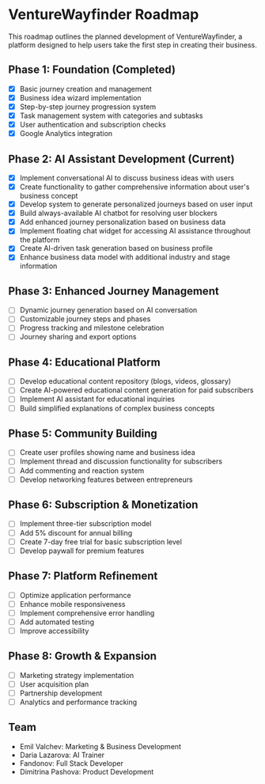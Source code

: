 
# VentureWayfinder Roadmap

This roadmap outlines the planned development of VentureWayfinder, a platform designed to help users take the first step in creating their business.

## Phase 1: Foundation (Completed)
- [x] Basic journey creation and management
- [x] Business idea wizard implementation
- [x] Step-by-step journey progression system
- [x] Task management system with categories and subtasks
- [x] User authentication and subscription checks
- [x] Google Analytics integration

## Phase 2: AI Assistant Development (Current)
- [x] Implement conversational AI to discuss business ideas with users
- [x] Create functionality to gather comprehensive information about user's business concept
- [x] Develop system to generate personalized journeys based on user input
- [x] Build always-available AI chatbot for resolving user blockers
- [x] Add enhanced journey personalization based on business data
- [x] Implement floating chat widget for accessing AI assistance throughout the platform
- [x] Create AI-driven task generation based on business profile
- [x] Enhance business data model with additional industry and stage information

## Phase 3: Enhanced Journey Management
- [ ] Dynamic journey generation based on AI conversation
- [ ] Customizable journey steps and phases
- [ ] Progress tracking and milestone celebration
- [ ] Journey sharing and export options

## Phase 4: Educational Platform
- [ ] Develop educational content repository (blogs, videos, glossary)
- [ ] Create AI-powered educational content generation for paid subscribers
- [ ] Implement AI assistant for educational inquiries
- [ ] Build simplified explanations of complex business concepts

## Phase 5: Community Building
- [ ] Create user profiles showing name and business idea
- [ ] Implement thread and discussion functionality for subscribers
- [ ] Add commenting and reaction system
- [ ] Develop networking features between entrepreneurs

## Phase 6: Subscription & Monetization
- [ ] Implement three-tier subscription model
- [ ] Add 5% discount for annual billing
- [ ] Create 7-day free trial for basic subscription level
- [ ] Develop paywall for premium features

## Phase 7: Platform Refinement
- [ ] Optimize application performance
- [ ] Enhance mobile responsiveness
- [ ] Implement comprehensive error handling
- [ ] Add automated testing
- [ ] Improve accessibility

## Phase 8: Growth & Expansion
- [ ] Marketing strategy implementation
- [ ] User acquisition plan
- [ ] Partnership development
- [ ] Analytics and performance tracking

## Team
- Emil Valchev: Marketing & Business Development
- Daria Lazarova: AI Trainer
- Fandonov: Full Stack Developer
- Dimitrina Pashova: Product Development
